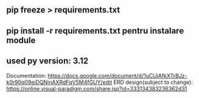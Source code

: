 ## pip freeze > requirements.txt
## pip install -r requirements.txt  pentru instalare module
## used py version: 3.12

Documentation: https://docs.google.com/document/d/1uCUiAfkXTrBJz-k0r90q09ejDQNinAXRdFqV5M4fGUY/edit
ERD design(subject to change): https://online.visual-paradigm.com/share.jsp?id=333134383236362d31
